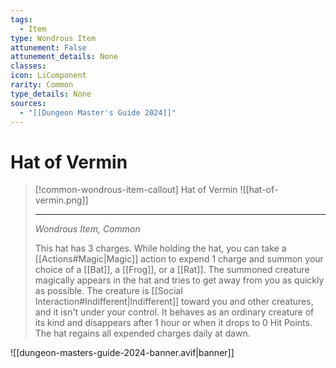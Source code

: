 ```yaml
---
tags:
  - Item
type: Wondrous Item
attunement: False
attunement_details: None
classes:
icon: LiComponent
rarity: Common
type_details: None
sources: 
  - "[[Dungeon Master's Guide 2024]]"
---
```

# Hat of Vermin
>[!common-wondrous-item-callout] Hat of Vermin
>![[hat-of-vermin.png]]
>
>- - -
>_Wondrous Item, Common_
>
>This hat has 3 charges. While holding the hat, you can take a [[Actions#Magic\|Magic]] action to expend 1 charge and summon your choice of a [[Bat]], a [[Frog]], or a [[Rat]]. The summoned creature magically appears in the hat and tries to get away from you as quickly as possible. The creature is [[Social Interaction#Indifferent\|Indifferent]] toward you and other creatures, and it isn't under your control. It behaves as an ordinary creature of its kind and disappears after 1 hour or when it drops to 0 Hit Points. The hat regains all expended charges daily at dawn.

![[dungeon-masters-guide-2024-banner.avif|banner]]